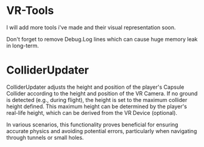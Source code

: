 # VR-Tools


I will add more tools i've made and their visual representation soon.


Don't forget to remove Debug.Log lines which can cause huge memory leak in long-term.

# ColliderUpdater
ColliderUpdater adjusts the height and position of the player's Capsule Collider according to the height and position of the VR Camera. If no ground is detected (e.g., during flight), the height is set to the maximum collider height defined. This maximum height can be determined by the player's real-life height, which can be derived from the VR Device (optional).

In various scenarios, this functionality proves beneficial for ensuring accurate physics and avoiding potential errors, particularly when navigating through tunnels or small holes.
